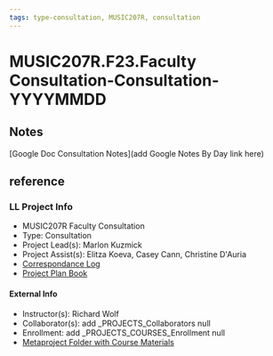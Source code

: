 ```yaml
---
tags: type-consultation, MUSIC207R, consultation
---
```

# MUSIC207R.F23.Faculty Consultation-Consultation-YYYYMMDD

## Notes
[Google Doc Consultation Notes](add Google Notes By Day link here)

## reference
### LL Project Info
* MUSIC207R Faculty Consultation
* Type: Consultation
* Project Lead(s): Marlon Kuzmick
* Project Assist(s): Elitza Koeva, Casey Cann, Christine D'Auria
* [Correspondance Log](https://drive.google.com/drive/folders/1Qk58rvCENAuh3V5UQCZ0Na0c6P2NhIDx?usp=drive_link)
* [Project Plan Book](https://hackmd.io/@ll-23-24/HJrkAerA2)

#### External Info
* Instructor(s): Richard Wolf
* Collaborator(s): add _PROJECTS_Collaborators null
* Enrollment: add _PROJECTS_COURSES_Enrollment null
* [Metaproject Folder with Course Materials](https://drive.google.com/drive/folders/18aidMt8hgpy_9TEMh0WCbgH5rjgXgZX9)
